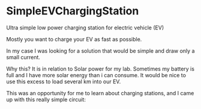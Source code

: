 # SimpleEVChargingStation
Ultra simple low power charging station for electric vehicle (EV)

Mostly you want to charge your EV as fast as possible.

In my case I was looking for a solution that would be simple and draw only a small current.

Why this? It is in relation to Solar power for my lab. Sometimes my battery is full and I have more solar energy than i can consume.
It would be nice to use this excess to load several km into our EV.

This was an opportunity for me to learn about charging stations, and I came up with this really simple circuit:


